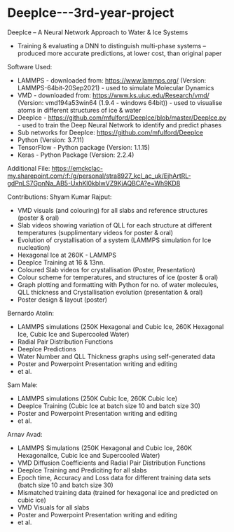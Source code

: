 # DeepIce---3rd-year-project
DeepIce – A Neural Network Approach to Water & Ice Systems
- Training & evaluating a DNN to distinguish multi-phase systems – produced more accurate predictions, at lower cost, than original paper


Software Used:
- LAMMPS - downloaded from: https://www.lammps.org/ (Version: LAMMPS-64bit-20Sep2021) - used to simulate Molecular Dynamics
- VMD - downloaded from: https://www.ks.uiuc.edu/Research/vmd/ (Version: vmd194a53win64 (1.9.4 - windows 64bit)) - used to visualise atoms in different structures of ice & water
- DeepIce - https://github.com/mfulford/DeepIce/blob/master/DeepIce.py - used to train the Deep Neural Network to identify and predict phases
- Sub networks for DeepIce: https://github.com/mfulford/DeepIce
- Python (Version: 3.7.11)
- TensorFlow - Python package (Version: 1.1.15)
- Keras - Python Package (Version: 2.2.4)


Additional File: 
    https://emckclac-my.sharepoint.com/:f:/g/personal/stra8927_kcl_ac_uk/EjhArtRL-gdPnLS7GpnNa_AB5-UxhKl0kbIwVZ9KjAQBCA?e=Wh9KD8 


Contributions:
Shyam Kumar Rajput:
- VMD visuals (and colouring) for all slabs and reference structures (poster & oral)
- Slab videos showing variation of QLL for each structure at different temperatures (supplimentary videos for poster & oral)
- Evolution of crystallisation of a system (LAMMPS simulation for Ice nucleation)
- Hexagonal Ice at 260K - LAMMPS
- DeepIce Training at 16 & 13nn.
- Coloured Slab videos for crystallisation (Poster, Presentation)
- Colour scheme for temperatures, and structures of ice (poster & oral)
- Graph plotting and formatting with Python for no. of water molecules, QLL thickness and Crystallisation evolution (presentation & oral)
- Poster design & layout (poster)

Bernardo Atolin:
- LAMMPS simulations (250K Hexagonal and Cubic Ice, 260K Hexagonal Ice, Cubic Ice and Supercooled Water)
- Radial Pair Distribution Functions
- DeepIce Predictions
- Water Number and QLL Thickness graphs using self-generated data
- Poster and Powerpoint Presentation writing and editing
- et al.

Sam Male:
- LAMMPS simulations (250K Cubic Ice, 260K Cubic Ice)
- DeepIce Training (Cubic Ice at batch size 10 and batch size 30)
- Poster and Powerpoint Presentation writing and editing
- et al.

Arnav Avad:
- LAMMPS Simulations (250K Hexagonal and Cubic Ice, 260K HexagonalIce, Cubic Ice and Supercooled Water)
- VMD Diffusion Coefficients and Radial Pair Distribution Functions
- DeepIce Training and Prediciting for all slabs
- Epoch time, Accuracy and Loss data for different training data sets (batch size 10 and batch size 30)
- Mismatched training data (trained for hexagonal ice and predicted on cubic ice)
- VMD Visuals for all slabs
- Poster and Powerpoint Presentation writing and editing
- et al.
